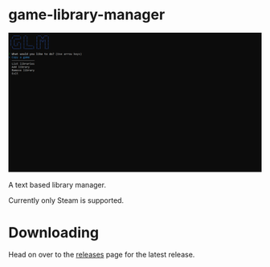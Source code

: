 # game-library-manager


![gif demo](demo.gif)


A text based library manager.

Currently only Steam is supported.

# Downloading

Head on over to the [releases](https://github.com/DevelopmentCubed/game-library-manager/releases) page for the latest release.
